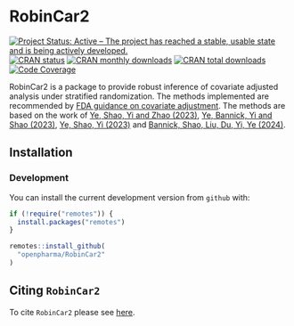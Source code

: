 
<!-- markdownlint-disable-file -->
<!-- README.md needs to be generated from README.Rmd. Please edit that file -->

# RobinCar2

<!-- badges: start -->

[![Project Status: Active – The project has reached a stable, usable
state and is being actively
developed.](https://www.repostatus.org/badges/latest/active.svg)](https://www.repostatus.org/#active)
[![CRAN
status](https://www.r-pkg.org/badges/version-last-release/RobinCar2)](https://www.r-pkg.org/badges/version-last-release/RobinCar2)
[![CRAN monthly
downloads](https://cranlogs.r-pkg.org/badges/RobinCar2)](https://cranlogs.r-pkg.org/badges/RobinCar2)
[![CRAN total
downloads](https://cranlogs.r-pkg.org/badges/grand-total/RobinCar2)](https://cranlogs.r-pkg.org/badges/grand-total/RobinCar2)
[![Code
Coverage](https://raw.githubusercontent.com/openpharma/RobinCar2/_xml_coverage_reports/data/main/badge.svg)](https://raw.githubusercontent.com/openpharma/RobinCar2/_xml_coverage_reports/data/main/coverage.xml)
<!-- badges: end -->  

RobinCar2 is a package to provide robust inference of covariate adjusted
analysis under stratified randomization. The methods implemented are
recommended by [FDA guidance on covariate
adjustment](https://www.fda.gov/regulatory-information/search-fda-guidance-documents/adjusting-covariates-randomized-clinical-trials-drugs-and-biological-products).
The methods are based on the work of [Ye, Shao, Yi and Zhao
(2023)](doi:10.1080/01621459.2022.2049278), [Ye, Bannick, Yi and Shao
(2023)](doi:10.1080/24754269.2023.2205802), [Ye, Shao, Yi
(2023)](doi:10.1093/biomet/asad045%3E) and [Bannick, Shao, Liu, Du, Yi,
Ye (2024)](doi:10.48550/arXiv.2306.10213).

## Installation

### Development

You can install the current development version from `github` with:

``` r
if (!require("remotes")) {
  install.packages("remotes")
}

remotes::install_github(
  "openpharma/RobinCar2"
)
```

## Citing `RobinCar2`

To cite `RobinCar2` please see
[here](https://openpharma.github.io/RobinCar2/main/authors.html#citation).
